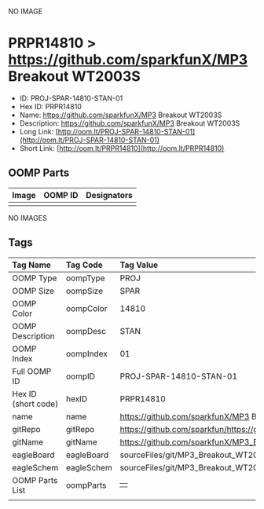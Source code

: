 


  
NO IMAGE  
# PRPR14810 > https://github.com/sparkfunX/MP3 Breakout WT2003S

- ID: PROJ-SPAR-14810-STAN-01
- Hex ID: PRPR14810
- Name: https://github.com/sparkfunX/MP3 Breakout WT2003S
- Description: https://github.com/sparkfunX/MP3 Breakout WT2003S
- Long Link: [http://oom.lt/PROJ-SPAR-14810-STAN-01](http://oom.lt/PROJ-SPAR-14810-STAN-01)
- Short Link: [http://oom.lt/PRPR14810](http://oom.lt/PRPR14810)

## OOMP Parts
  

|Image|OOMP ID|Designators|
| :--- | :--- | :--- |
||||
  
NO IMAGES  
## Tags
  

|Tag Name|Tag Code|Tag Value|
| :--- | :--- | :--- |
|OOMP Type|oompType|PROJ|
|OOMP Size|oompSize|SPAR|
|OOMP Color|oompColor|14810|
|OOMP Description|oompDesc|STAN|
|OOMP Index|oompIndex|01|
|Full OOMP ID|oompID|PROJ-SPAR-14810-STAN-01|
|Hex ID (short code)|hexID|PRPR14810|
|name|name|https://github.com/sparkfunX/MP3 Breakout WT2003S|
|gitRepo|gitRepo|https://github.com/sparkfun/https://github.com/sparkfunX/MP3_Breakout_WT2003S|
|gitName|gitName|https://github.com/sparkfunX/MP3_Breakout_WT2003S|
|eagleBoard|eagleBoard|sourceFiles/git/MP3_Breakout_WT2003S/Hardware/MP3 Breakout.brd|
|eagleSchem|eagleSchem|sourceFiles/git/MP3_Breakout_WT2003S/Hardware/MP3 Breakout.sch|
|OOMP Parts List|oompParts|<table><tr><td></td></tr></table>|
||||
